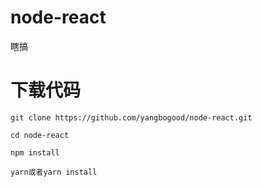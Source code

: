 # node-react
瞎搞
# 下载代码
```
git clone https://github.com/yangbogood/node-react.git

cd node-react

npm install

yarn或者yarn install 
```
